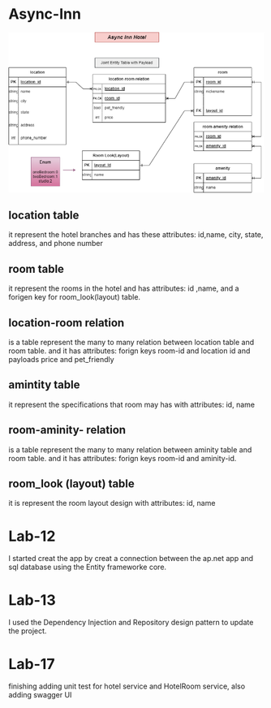 # Async-Inn

![ERDs](ERDs.png)

## location table
it represent the hotel branches and has these attributes:  id,name, city, state, address, and phone number
## room table
it represent the rooms in the hotel and has attributes: id ,name, and a forigen key for room_look(layout) table.
## location-room relation
is a table represent the many to many relation between location table and room table. and it has attributes: forign keys  room-id and location id and payloads price and pet_friendly

## amintity table
it represent the specifications that room may has with attributes: id, name
## room-aminity- relation
is a table represent the many to many relation between aminity table and room table. and it has attributes: forign keys  room-id and aminity-id.

## room_look (layout) table
it is represent the room layout design with attributes: id, name

# Lab-12

I started creat the app by creat a connection between the ap.net app and sql database using the Entity frameworke core. 

# Lab-13
I used the Dependency Injection and Repository design pattern to update the project.

# Lab-17
finishing adding unit test for hotel service and HotelRoom service, also adding swagger UI
